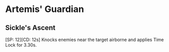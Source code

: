 # Artemis' Guardian

## Sickle's Ascent

[SP: 12][CD: 12s] Knocks enemies near the target airborne and applies Time Lock for 3.30s.